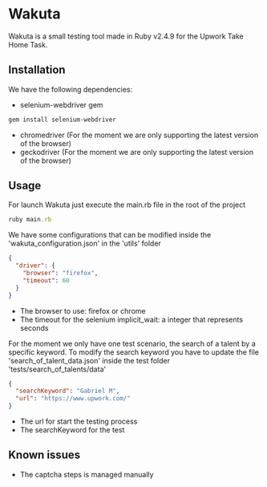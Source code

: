 # Wakuta

Wakuta is a small testing tool made in Ruby v2.4.9 for the Upwork Take Home Task.

## Installation

We have the following dependencies:

- selenium-webdriver gem

```bash
gem install selenium-webdriver
```

- chromedriver (For the moment we are only supporting the latest version of the browser)
- geckodriver (For the moment we are only supporting the latest version of the browser)

## Usage

For launch Wakuta just execute the main.rb file in the root of the project

```ruby
ruby main.rb
```

We have some configurations that can be modified inside the 'wakuta_configuration.json' in the 'utils' folder

```json
{
  "driver": {
    "browser": "firefox",
    "timeout": 60
  }
}
```

- The browser to use: firefox or chrome
- The timeout for the selenium implicit_wait: a integer that represents seconds

For the moment we only have one test scenario, the search of a talent by a specific keyword. To modify the search
keyword you have to update the file 'search_of_talent_data.json' inside the test folder 'tests/search_of_talents/data'

```json
{
  "searchKeyword": "Gabriel M",
  "url": "https://www.upwork.com/"
}
```

- The url for start the testing process
- The searchKeyword for the test

## Known issues
- The captcha steps is managed manually